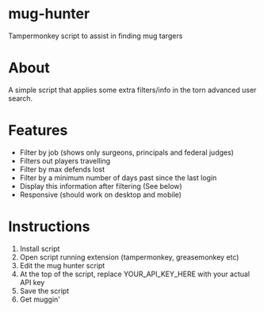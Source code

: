 # mug-hunter
Tampermonkey script to assist in finding mug targers

# About
A simple script that applies some extra filters/info in the torn advanced user search.

# Features
- Filter by job (shows only surgeons, principals and federal judges)
- Filters out players travelling
- Filter by max defends lost
- Filter by a minimum number of days past since the last login
- Display this information after filtering (See below)
- Responsive (should work on desktop and mobile)

# Instructions

1. Install script
2. Open script running extension (tampermonkey, greasemonkey etc)
3. Edit the mug hunter script
4. At the top of the script, replace YOUR_API_KEY_HERE with your actual API key
5. Save the script
6. Get muggin'